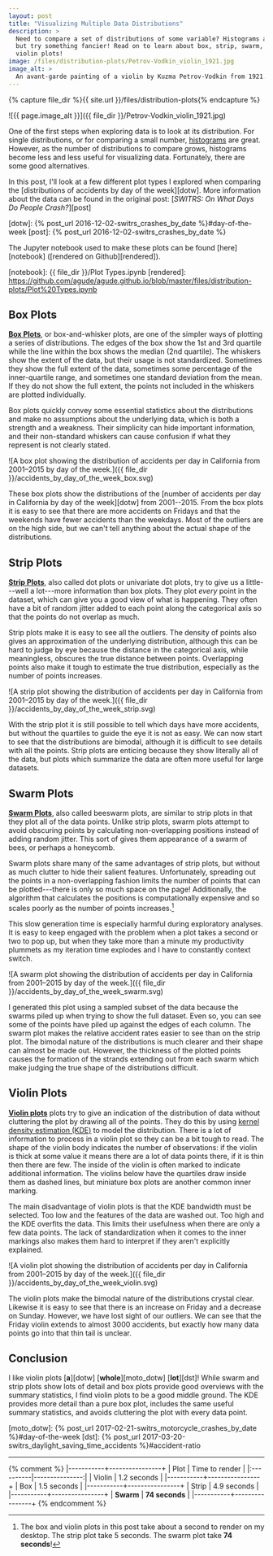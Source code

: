 ```yaml
---
layout: post
title: "Visualizing Multiple Data Distributions"
description: >
  Need to compare a set of distributions of some variable? Histograms are OK,
  but try something fancier! Read on to learn about box, strip, swarm, and
  violin plots!
image: /files/distribution-plots/Petrov-Vodkin_violin_1921.jpg
image_alt: >
  An avant-garde painting of a violin by Kuzma Petrov-Vodkin from 1921.
---
```


{% capture file_dir %}{{ site.url }}/files/distribution-plots{% endcapture %}

![{{ page.image_alt }}]({{ file_dir }}/Petrov-Vodkin_violin_1921.jpg)

One of the first steps when exploring data is to look at its distribution. For
single distributions, or for comparing a small number, [histograms][hist] are
great. However, as the number of distributions to compare grows, histograms
become less and less useful for visualizing data. Fortunately, there are some
good alternatives.

[hist]: https://en.wikipedia.org/wiki/Histogram

In this post, I'll look at a few different plot types I explored when
comparing the [distributions of accidents by day of the week][dotw]. More
information about the data can be found in the original post: [_SWITRS: On
What Days Do People Crash?_][post]

[dotw]: {% post_url 2016-12-02-switrs_crashes_by_date %}#day-of-the-week
[post]: {% post_url 2016-12-02-switrs_crashes_by_date %}

The Jupyter notebook used to make these plots can be found [here][notebook]
([rendered on Github][rendered]).

[notebook]: {{ file_dir }}/Plot Types.ipynb
[rendered]: https://github.com/agude/agude.github.io/blob/master/files/distribution-plots/Plot%20Types.ipynb

## Box Plots

[**Box Plots**][box], or box-and-whisker plots, are one of the simpler ways of
plotting a series of distributions. The edges of the box show the 1st and 3rd quartile
while the line within the box shows the median (2nd quartile). The whiskers
show the extent of the data, but their usage is not standardized. Sometimes
they show the full extent of the data, sometimes some percentage of the
inner-quartile range, and sometimes one standard deviation from the mean. If
they do not show the full extent, the points not included in the whiskers are
plotted individually.

Box plots quickly convey some essential statistics about the distributions
and make no assumptions about the underlying data, which is both a strength
and a weakness. Their simplicity can hide important information, and their
non-standard whiskers can cause confusion if what they represent is not
clearly stated.

[box]: https://en.wikipedia.org/wiki/Box_plot

![A box plot showing the distribution of accidents per day in California
from 2001–2015 by day of the week.]({{ file_dir
}}/accidents_by_day_of_the_week_box.svg)

These box plots show the distributions of the [number of accidents per day in
California by day of the week][dotw] from 2001--2015. From the box plots it is
easy to see that there are more accidents on Fridays and that the weekends have
fewer accidents than the weekdays. Most of the outliers are on the high side,
but we can't tell anything about the actual shape of the distributions.

## Strip Plots

[**Strip Plots**][strip], also called dot plots or univariate dot plots, try
to give us a little---well a lot---more information than box plots. They plot
_every_ point in the dataset, which can give you a good view of what is
happening. They often have a bit of random jitter added to each point along
the categorical axis so that the points do not overlap as much.

Strip plots make it is easy to see all the outliers. The density of points
also gives an approximation of the underlying distribution, although this can
be hard to judge by eye because the distance in the categorical axis, while
meaningless, obscures the true distance between points. Overlapping points
also make it tough to estimate the true distribution, especially as the number
of points increases.

[strip]: https://en.wikipedia.org/wiki/Dot_plot_(statistics)#Dot_plots

![A strip plot showing the distribution of accidents per day in California
from 2001–2015 by day of the week.]({{ file_dir
}}/accidents_by_day_of_the_week_strip.svg)

With the strip plot it is still possible to tell which days have more
accidents, but without the quartiles to guide the eye it is not as easy. We
can now start to see that the distributions are bimodal, although it is
difficult to see details with all the points. Strip plots are enticing because
they show literally all of the data, but plots which summarize the data are
often more useful for large datasets.

## Swarm Plots

[**Swarm Plots**][swarm], also called beeswarm plots, are similar to strip
plots in that they plot all of the data points. Unlike strip plots, swarm
plots attempt to avoid obscuring points by calculating non-overlapping
positions instead of adding random jitter. This sort of gives them appearance
of a swarm of bees, or perhaps a honeycomb.

[swarm]: http://www.cbs.dtu.dk/~eklund/beeswarm/

Swarm plots share many of the same advantages of strip plots, but without as
much clutter to hide their salient features. Unfortunately, spreading out the
points in a non-overlapping fashion limits the number of points that can be
plotted---there is only so much space on the page! Additionally, the algorithm
that calculates the positions is computationally expensive and so scales poorly
as the number of points increases.[^1]

This slow generation time is especially harmful during exploratory analyses.
It is easy to keep engaged with the problem when a plot takes a second
or two to pop up, but when they take more than a minute my productivity
plummets as my iteration time explodes and I have to constantly context
switch.

![A swarm plot showing the distribution of accidents per day in California
from 2001–2015 by day of the week.]({{ file_dir
}}/accidents_by_day_of_the_week_swarm.svg)

I generated this plot using a sampled subset of the data because the swarms
piled up when trying to show the full dataset. Even so, you can see some of the
points have piled up against the edges of each column. The swarm plot makes
the relative accident rates easier to see than on the strip plot. The bimodal
nature of the distributions is much clearer and their shape can almost be made
out. However, the thickness of the plotted points causes the formation of the
strands extending out from each swarm which make judging the true shape of the
distributions difficult.

## Violin Plots

[**Violin plots**][violin] plots try to give an indication of the distribution
of data without cluttering the plot by drawing all of the points. They do
this by using [kernel density estimation (KDE)][kde] to model the
distribution. There is a lot of information to process in a violin plot so
they can be a bit tough to read. The shape of the violin body indicates the
number of observations: if the violin is thick at some value it means there
are a lot of data points there, if it is thin then there are few. The inside
of the violin is often marked to indicate additional information. The violins
below have the quartiles draw inside them as dashed lines, but miniature box
plots are another common inner marking.

[violin]: https://en.wikipedia.org/wiki/Violin_plot
[kde]: https://en.wikipedia.org/wiki/Kernel_density_estimation

The main disadvantage of violin plots is that the KDE bandwidth must be
selected. Too low and the features of the data are washed out. Too high and
the KDE overfits the data. This limits their usefulness when there are only a
few data points. The lack of standardization when it comes to the inner
markings also makes them hard to interpret if they aren't explicitly
explained.

![A violin plot showing the distribution of accidents per day in California
from 2001–2015 by day of the week.]({{ file_dir
}}/accidents_by_day_of_the_week_violin.svg)

The violin plots make the bimodal nature of the distributions crystal clear.
Likewise it is easy to see that there is an increase on Friday and a decrease
on Sunday. However, we have lost sight of our outliers. We can see that the
Friday violin extends to almost 3000 accidents, but exactly how many data
points go into that thin tail is unclear.

## Conclusion

I like violin plots [**a**][dotw] [**whole**][moto_dotw] [**lot**][dst]! While
swarm and strip plots show lots of detail and box plots provide good overviews
with the summary statistics, I find violin plots to be a good middle ground.
The KDE provides more detail than a pure box plot, includes the same useful
summary statistics, and avoids cluttering the plot with every data point.

[moto_dotw]: {% post_url 2017-02-21-switrs_motorcycle_crashes_by_date %}#day-of-the-week
[dst]: {% post_url 2017-03-20-switrs_daylight_saving_time_accidents %}#accident-ratio

---

[^1]: The box and violin plots in this post take about a second to render on my desktop. The strip plot take 5 seconds. The swarm plot take **74 seconds**!

{% comment %}
|-----------+----------------+
| Plot      | Time to render |
|:----------|---------------:|
| Violin    | 1.2 seconds    |
|-----------+----------------+
| Box       | 1.5 seconds    |
|-----------+----------------+
| Strip     | 4.9 seconds    |
|-----------+----------------+
| **Swarm** | **74 seconds** |
|-----------+----------------+
{% endcomment %}
